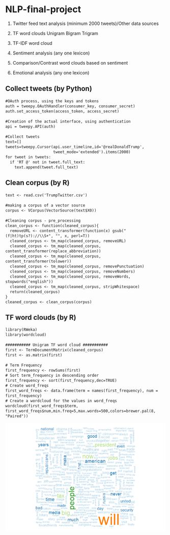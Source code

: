 # NLP-final-project

1. Twitter feed text analysis (minimum 2000 tweets)/Other data sources

2. TF word clouds
Unigram
Bigram
Trigram

3. TF-IDF word cloud

4. Sentiment analysis (any one lexicon)

5. Comparison/Contrast word clouds based on sentiment

6. Emotional analysis (any one lexicon)

## Collect tweets (by Python)
```{python}
#OAuth process, using the keys and tokens
auth = tweepy.OAuthHandler(consumer_key, consumer_secret)
auth.set_access_token(access_token, access_secret)

#Creation of the actual interface, using authentication
api = tweepy.API(auth)

#Collect tweets
text=[]
tweets=tweepy.Cursor(api.user_timeline,id='@realDonaldTrump',
                     tweet_mode='extended').items(2000)
for tweet in tweets:
  if 'RT @' not in tweet.full_text:
    text.append(tweet.full_text) 
```

## Clean corpus (by R)
```{r}
text <- read.csv('TrumpTwitter.csv')

#making a corpus of a vector source
corpus <- VCorpus(VectorSource(text$X0))

#Cleaning corpus - pre_processing
clean_corpus <- function(cleaned_corpus){
  removeURL <- content_transformer(function(x) gsub("(f|ht)tp(s?)://\\S+", "", x, perl=T))
  cleaned_corpus <- tm_map(cleaned_corpus, removeURL)
  cleaned_corpus <- tm_map(cleaned_corpus, content_transformer(replace_abbreviation))
  cleaned_corpus <- tm_map(cleaned_corpus, content_transformer(tolower))
  cleaned_corpus <- tm_map(cleaned_corpus, removePunctuation)
  cleaned_corpus <- tm_map(cleaned_corpus, removeNumbers)
  cleaned_corpus <- tm_map(cleaned_corpus, removeWords, stopwords("english"))
  cleaned_corpus <- tm_map(cleaned_corpus, stripWhitespace)
  return(cleaned_corpus)
}
cleaned_corpus <- clean_corpus(corpus)
```

## TF word clouds (by R)
```{r}
library(RWeka)
library(wordcloud)

########### Unigram TF word cloud ###########
first <- TermDocumentMatrix(cleaned_corpus)
first <- as.matrix(first)

# Term Frequency
first_frequency <- rowSums(first)
# Sort term_frequency in descending order
first_frequency <- sort(first_frequency,dec=TRUE)
# Create word_freqs
first_word_freqs <- data.frame(term = names(first_frequency), num = first_frequency)
# Create a wordcloud for the values in word_freqs
wordcloud(first_word_freqs$term, first_word_freqs$num,min.freq=5,max.words=500,colors=brewer.pal(8, "Paired"))
```

![image](https://github.com/jl1222/NLP-final-project/blob/master/Unigram%20cloud.png)
